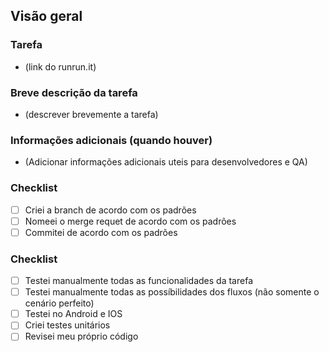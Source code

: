 ## Visão geral

### Tarefa

- (link do runrun.it)

### Breve descrição da tarefa

- (descrever brevemente a tarefa)

### Informações adicionais (quando houver)

- (Adicionar informações adicionais uteis para desenvolvedores e QA)

### Checklist

- [ ] Criei a branch de acordo com os padrões
- [ ] Nomeei o merge requet de acordo com os padrões
- [ ] Commitei de acordo com os padrões

### Checklist

- [ ] Testei manualmente todas as funcionalidades da tarefa
- [ ] Testei manualmente todas as possíbilidades dos fluxos (não somente o cenário perfeito)
- [ ] Testei no Android e IOS
- [ ] Criei testes unitários
- [ ] Revisei meu próprio código
